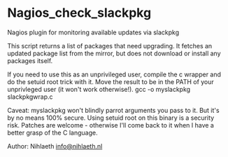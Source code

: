 # Nagios_check_slackpkg
Nagios plugin for monitoring available updates via slackpkg

This script returns a list of packages that need upgrading. It fetches an updated package list from the mirror, but does not download or install any packages itself.

If you need to use this as an unprivileged user, compile the c wrapper and do the setuid root trick with it. Move the result to be in the PATH of your unprivleged user (it won't work otherwise!).
  gcc -o myslackpkg slackpkgwrap.c

Caveat: myslackpkg won't blindly parrot arguments you pass to it. But it's by no means 100% secure. Using setuid root on this binary is a security risk. Patches are welcome - otherwise I'll come back to it when I have a better grasp of the C language.

Author: Nihlaeth <info@nihlaeth.nl>
